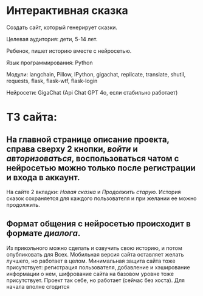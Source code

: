 
# Интерактивная сказка

Создать сайт, который генерирует сказки.

Целевая аудитория: дети, 5-14 лет.

Ребенок, пишет историю вместе с нейросетью.

Язык программирования: Python

Модули: langchain, Pillow, IPython, gigachat, replicate, translate, shutil, requests, flask, flask-wtf, flask-login

Нейросети: GigaChat (Api Chat GPT 4o, если стабильно работает) 

# ТЗ сайта:

На главной странице описание проекта, справа сверху 2 кнопки, _войти_ и _авторизоваться_, воспользоваться чатом с нейросетью можно только после регистрации и входа в аккаунт.
---
На сайте 2 вкладки: _Новая сказка_ и _Продолжить старую_. История сказок сохраняется для каждого пользователя и при желании ее можно продолжить.

Формат общения с нейросетью происходит в формате _диалога_.
---
Из прикольного можно сделать и озвучить свою историю, и потом опубликовать для Всех. Мобильная версия сайта оставляет желать лучшего, но работает в целом. Минимальная защита сайта тоже присутствует: регистрация пользователя, добавление и хэширование информации о нем, шифрование сайта на базовом уровне тоже присутствует. Проект так себе, но работает (сейчас без хоста). Для начала вполне сгодится 

